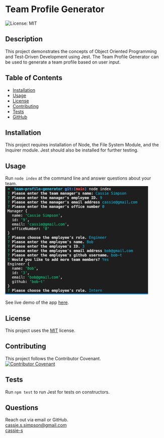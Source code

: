 # Team Profile Generator
  ![License: MIT](https://img.shields.io/badge/License-MIT-yellow.svg)
  ## Description
  This project demonstrates the concepts of Object Oriented Programming and Test-Driven Development using Jest. The Team Profile Generator can be used to generate a team profile based on user input.

  
  ## Table of Contents
  * [Installation](#installation)
  * [Usage](#usage)
  * [License](#license)
  * [Contributing](#contributing)
  * [Tests](#tests)
  * [GitHub](#github)



  ## Installation
  This project requires installation of Node, the File System Module, and the Inquirer module. Jest should also be installed for further testing.


  ## Usage
  Run `node index` at the command line and answer questions about your team.   
  ![Screenshot of Application](screenshot.png) 

  See live demo of the app [here](https://watch.screencastify.com/v/sDoNi7JAKi8Q62eW0jhO).

  ## License
    
  This project uses  the [MIT](https://opensource.org/licenses/MIT) license.

  ## Contributing
  This project follows the Contributor Covenant.  
  [![Contributor Covenant](https://img.shields.io/badge/Contributor%20Covenant-2.1-4baaaa.svg)](code_of_conduct.md)

  ## Tests
  Run `npm test` to run Jest for tests on constructors. 


  ## Questions
  Reach out via email or GitHub.  
  cassie.s.simpson@gmail.com  
  [cassie-s](https://github.com/cassie-s/)


  

